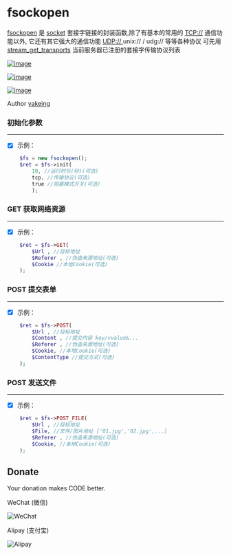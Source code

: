 # fsockopen
 [fsockopen](http://www.php.net/manual/zh/function.fsockopen.php) 是 [socket](http://baike.baidu.com/link?url=vEfhjKHoJNnb5eN2qzUIUtviPBG8zeEv8-PSGBFv7YyVE0JoRVGv_APfOLXCsFVtjaf3h12OSLvUwJaUPn_Wmq) 套接字链接的封装函数,除了有基本的常用的 [TCP://](http://baike.baidu.com/item/TCP%2FIP%E5%8D%8F%E8%AE%AE) 通信功能以外, 它还有其它强大的通信功能 [UDP:// ](http://baike.baidu.com/link?url=NpRzddM-7gSodefpLJ3Y9CaoYirrM6UVsymQ2dnPBU_O_q9GwWSc7imxtSwEcb-8RlBMbzr6wVTbTpmOk_bglx6FX9q8VLlF3NVQs7Yi0xzz5NArvxQAZpQJtgYBIclosdU6AkrAM7n6oJs1K8LfL_) unix:// / udg:// 等等各种协议 可先用 [stream_get_transports](http://php.net/manual/zh/function.stream-get-transports.php) 当前服务器已注册的套接字传输协议列表
 
[![image](https://oauth.applinzi.com/SvgLabel/4D4D4D/License/F66000/MPL2.0/image.svg)](https://github.com/yakeing/fsockopen/blob/master/LICENSE)

[![image](https://oauth.applinzi.com/SvgLabel/4D4D4D/Language/007EC6/PHP/image.svg)](https://github.com/yakeing/fsockopen/blob/master/fsockopen_class.php)

[![image](https://oauth.applinzi.com/SvgLabel/4D4D4D/Version/97CA00/1.2/image.svg)](https://github.com/yakeing/fsockopen/blob/master/fsockopen_class.php)

Author [yakeing](http://weibo.com/yakeing)

### 初始化参数
-----
- [x] 示例：
```php
    $fs = new fsockopen();
    $ret = $fs->init(
        10, //运行时长(秒)(可选)
        tcp, //传输协议(可选)
        true //阻塞模式开关(可选)
        );
```

### GET 获取网络资源
-----
- [x] 示例：
```php
    $ret = $fs->GET(
        $Url , //目标地址
        $Referer , //伪造来源地址(可选)
        $Cookie //本地Cookie(可选)
    );
```


### POST 提交表单
-----
- [x] 示例：
```php
    $ret = $fs->POST(
        $Url , //目标地址
        $Content , //提交内容 key/vvalue&...
        $Referer , //伪造来源地址(可选)
        $Cookie, //本地Cookie(可选)
        $ContentType //提交方式(可选)
    );
```

### POST 发送文件
-----
- [x] 示例：
```php
    $ret = $fs->POST_FILE(
        $Url , //目标地址
        $File, //文件/图片地址 ['01.jpg','02.jpg',...]
        $Referer , //伪造来源地址(可选)
        $Cookie, //本地Cookie(可选)
    );
```


Donate
---
Your donation makes CODE better.

 WeChat (微信)
 
 ![WeChat](https://oauth.applinzi.com/QrCode/180/WeChat/H/0/FFFFFF/000000/wxp%3a%7C%7Cf2f0SOGAUjQ1ALzigoyN7nW8tK68D2oeU3YO/image.png)

 Alipay (支付宝)

 ![Alipay](https://oauth.applinzi.com/QrCode/180/Alipay/H/0/FFFFFF/000000/HTTPS%3a%7C%7CQR.ALIPAY.COM%7CTSX082709YGHVXYUQCWKD6/image.png)
 
